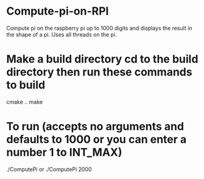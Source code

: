﻿# Compute-pi-on-RPI
Compute pi on the raspberry pi up to 1000 digits and displays the result in the shape of a pi.
Uses all threads on the pi.

# Make a build directory cd to the build directory then run these commands to build
cmake ..
make

# To run (accepts no arguments and defaults to 1000 or you can enter a number 1 to INT_MAX)
./ComputePi or ./ComputePi 2000

